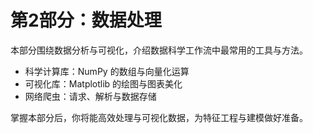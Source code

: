 # 第2部分：数据处理

本部分围绕数据分析与可视化，介绍数据科学工作流中最常用的工具与方法。

- 科学计算库：NumPy 的数组与向量化运算
- 可视化库：Matplotlib 的绘图与图表美化
- 网络爬虫：请求、解析与数据存储

掌握本部分后，你将能高效处理与可视化数据，为特征工程与建模做好准备。 